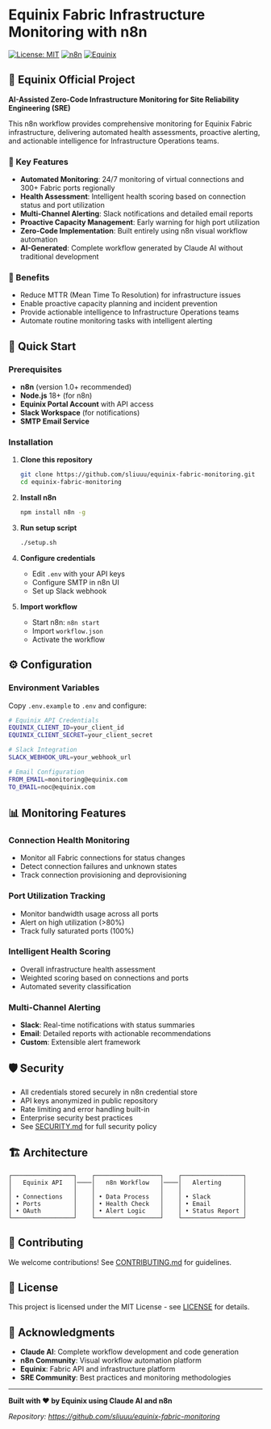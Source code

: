 # Equinix Fabric Infrastructure Monitoring with n8n

[![License: MIT](https://img.shields.io/badge/License-MIT-yellow.svg)](https://opensource.org/licenses/MIT)
[![n8n](https://img.shields.io/badge/n8n-workflow-blue)](https://n8n.io)
[![Equinix](https://img.shields.io/badge/Equinix-Fabric-red)](https://fabric.equinix.com)

## 🏢 Equinix Official Project

**AI-Assisted Zero-Code Infrastructure Monitoring for Site Reliability Engineering (SRE)**

This n8n workflow provides comprehensive monitoring for Equinix Fabric infrastructure, delivering automated health assessments, proactive alerting, and actionable intelligence for Infrastructure Operations teams.

### 🌟 Key Features

- **Automated Monitoring**: 24/7 monitoring of virtual connections and 300+ Fabric ports regionally
- **Health Assessment**: Intelligent health scoring based on connection status and port utilization
- **Multi-Channel Alerting**: Slack notifications and detailed email reports
- **Proactive Capacity Management**: Early warning for high port utilization
- **Zero-Code Implementation**: Built entirely using n8n visual workflow automation
- **AI-Generated**: Complete workflow generated by Claude AI without traditional development

### 🎯 Benefits

- Reduce MTTR (Mean Time To Resolution) for infrastructure issues
- Enable proactive capacity planning and incident prevention
- Provide actionable intelligence to Infrastructure Operations teams
- Automate routine monitoring tasks with intelligent alerting

## 🚀 Quick Start

### Prerequisites

- **n8n** (version 1.0+ recommended)
- **Node.js** 18+ (for n8n)
- **Equinix Portal Account** with API access
- **Slack Workspace** (for notifications)
- **SMTP Email Service**

### Installation

1. **Clone this repository**
   ```bash
   git clone https://github.com/sliuuu/equinix-fabric-monitoring.git
   cd equinix-fabric-monitoring
   ```

2. **Install n8n**
   ```bash
   npm install n8n -g
   ```

3. **Run setup script**
   ```bash
   ./setup.sh
   ```

4. **Configure credentials**
   - Edit `.env` with your API keys
   - Configure SMTP in n8n UI
   - Set up Slack webhook

5. **Import workflow**
   - Start n8n: `n8n start`
   - Import `workflow.json`
   - Activate the workflow

## ⚙️ Configuration

### Environment Variables

Copy `.env.example` to `.env` and configure:

```bash
# Equinix API Credentials
EQUINIX_CLIENT_ID=your_client_id
EQUINIX_CLIENT_SECRET=your_client_secret

# Slack Integration
SLACK_WEBHOOK_URL=your_webhook_url

# Email Configuration
FROM_EMAIL=monitoring@equinix.com
TO_EMAIL=noc@equinix.com
```

## 📊 Monitoring Features

### Connection Health Monitoring
- Monitor all Fabric connections for status changes
- Detect connection failures and unknown states
- Track connection provisioning and deprovisioning

### Port Utilization Tracking
- Monitor bandwidth usage across all ports
- Alert on high utilization (>80%)
- Track fully saturated ports (100%)

### Intelligent Health Scoring
- Overall infrastructure health assessment
- Weighted scoring based on connections and ports
- Automated severity classification

### Multi-Channel Alerting
- **Slack**: Real-time notifications with status summaries
- **Email**: Detailed reports with actionable recommendations
- **Custom**: Extensible alert framework

## 🛡️ Security

- All credentials stored securely in n8n credential store
- API keys anonymized in public repository
- Rate limiting and error handling built-in
- Enterprise security best practices
- See [SECURITY.md](SECURITY.md) for full security policy

## 🏗️ Architecture

```
┌─────────────────┐    ┌──────────────────┐    ┌─────────────────┐
│   Equinix API   │────│   n8n Workflow   │────│   Alerting      │
│                 │    │                  │    │                 │
│ • Connections   │    │ • Data Process   │    │ • Slack         │
│ • Ports         │    │ • Health Check   │    │ • Email         │
│ • OAuth         │    │ • Alert Logic    │    │ • Status Report │
└─────────────────┘    └──────────────────┘    └─────────────────┘
```

## 🤝 Contributing

We welcome contributions! See [CONTRIBUTING.md](CONTRIBUTING.md) for guidelines.

## 📝 License

This project is licensed under the MIT License - see [LICENSE](LICENSE) for details.

## 🙏 Acknowledgments

- **Claude AI**: Complete workflow development and code generation
- **n8n Community**: Visual workflow automation platform
- **Equinix**: Fabric API and infrastructure platform
- **SRE Community**: Best practices and monitoring methodologies

---

**Built with ❤️ by Equinix using Claude AI and n8n**

*Repository: https://github.com/sliuuu/equinix-fabric-monitoring*
